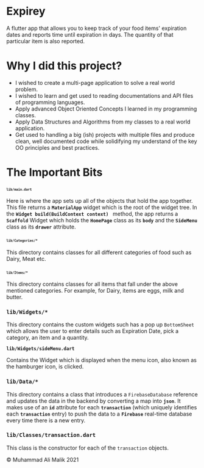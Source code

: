 # Expirey

A flutter app that allows you to keep track of your food items' expiration dates and reports time until expiration in days.
The quantity of that particular item is also reported. 


# Why I did this project?
* I wished to create a multi-page application to solve a real world problem. 
* I wished to learn and get used to reading documentations and API files of programming languages. 
* Apply advanced Object Oriented Concepts I learned in my programming classes. 
* Apply Data Structures and Algorithms from my classes to a real world application. 
* Get used to handling a big (ish) projects with multiple files and produce clean, well documented code while solidifying my understand of the key OO principles and best practices.  

# The Important Bits

### <font size="1"> `lib/main.dart` </font> 

Here is where the app sets up all of the objects that hold the app together. This file returns a **```MaterialApp```** widget which is the root of the widget tree.  In the **```Widget build(BuildContext context) ```** method, the app returns a **`Scaffold`** Widget which holds the **`HomePage`** class as its **`body`** and the **`SideMenu`** class as its **`drawer`** attribute. 


### <font size="1"> `lib/Categories/*` </font>

This directory contains classes for all different categories of food such as Dairy, Meat etc.


### <font size="1"> `lib/Items/*` </font> 

This directory contains classes for all items that fall under the above mentioned categories. For example, for Dairy, items are eggs, milk and butter.

### `lib/Widgets/*`

This directory contains the custom widgets such has a pop up `BottomSheet` which allows the user to enter details such as Expiration Date, pick a category, an item and a quantity.

   **`lib/Widgets/sideMenu.dart`**

   Contains the Widget which is displayed when the menu icon, also known as the hamburger icon, is clicked.

### `lib/Data/*`

This directory contains a class that introduces a `FirebaseDatabase` reference and updates the data in the backend by converting a map into **`json`**. It makes use of an **`id`** attribute for each **`transaction`** (which uniquely identifies each **`transaction`** entry) to push the data to a **`Firebase`** real-time database every time there is a new entry.

### `lib/Classes/transaction.dart`

This class is the constructor for each of the `transaction` objects. 
 
&copy; Muhammad Ali Malik 2021
